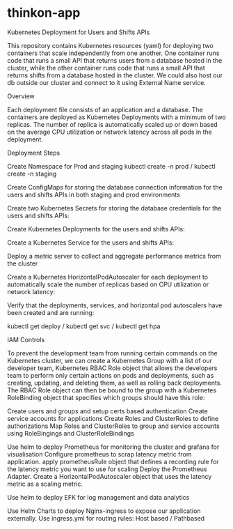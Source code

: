 # thinkon-app
Kubernetes Deployment for Users and Shifts APIs

This repository contains Kubernetes resources (yaml) for deploying two containers that scale independently from one another. One container runs code that runs a small API that returns users from a database hosted in the cluster, while the other container runs code that runs a small API that returns shifts from a database hosted in the cluster. We could also host our db outside our cluster and connect to it using External Name service.

Overview

Each deployment file consists of an application and a database. The containers are deployed as Kubernetes Deployments with a minimum of two replicas. The number of replica is automatically scaled up or down based on the average CPU utilization or network latency across all pods in the deployment.

Deployment Steps

Create Namespace for Prod and staging kubectl create -n prod / kubectl create -n staging

Create ConfigMaps for storing the database connection information for the users and shifts APIs in both staging and prod environments



Create two Kubernetes Secrets for storing the database credentials for the users and shifts APIs:

Create Kubernetes Deployments for the users and shifts APIs:

Create a Kubernetes Service for the users and shifts APIs:

Deploy a metric server to collect and aggregate performance metrics from the cluster

Create a Kubernetes HorizontalPodAutoscaler for each deployment to automatically scale the number of replicas based on CPU utilization or network latency:

Verify that the deployments, services, and horizontal pod autoscalers have been created and are running:

kubectl get deploy / kubectl get svc / kubectl get hpa

IAM Controls

To prevent the development team from running certain commands on the Kubernetes cluster, we can create a Kubernetes  Group with a list of our developer team, Kubernetes RBAC Role object that allows the developers team to perform only certain actions on pods and deployments, such as creating, updating, and deleting them, as well as rolling back deployments. The RBAC Role object can then be bound to the group with a Kubernetes RoleBinding object that specifies which groups should have this role:

Create users and groups and setup certs based authentication
Create service accounts for applications
Create Roles and ClusterRoles to define authorizations
Map Roles and ClusterRoles to group and service accounts using RoleBingings and ClusterRoleBindings

Use helm to deploy Prometheus for monitoring the cluster and grafana for visualisation
Configure prometheus to scrap latency metric from application.
apply prometheusRule object that defines a recording rule for the latency metric you want to use for scaling
Deploy the Prometheus Adapter.
Create a HorizontalPodAutoscaler object that uses the latency metric as a scaling metric.

Use helm to deploy EFK for log management and data analytics

Use Helm Charts to deploy Nginx-ingress to expose our application externally.
Use ingress.yml for routing rules: Host based / Pathbased


